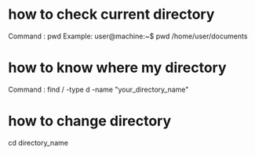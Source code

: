# how to check current directory 

Command : pwd
Example:
user@machine:~$ pwd
/home/user/documents


# how to know where my directory 
Command : find / -type d -name "your_directory_name" 


# how to change directory
cd directory_name
